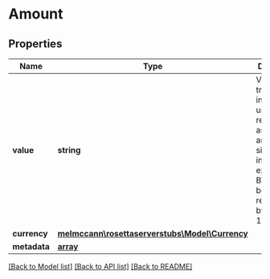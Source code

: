 # Amount

## Properties
Name | Type | Description | Notes
------------ | ------------- | ------------- | -------------
**value** | **string** | Value of the transaction in atomic units represented as an arbitrary-sized signed integer.  For example, 1 BTC would be represented by a value of 100000000. | 
**currency** | [**melmccann\rosettaserverstubs\Model\Currency**](Currency.md) |  | 
**metadata** | [**array**](.md) |  | [optional] 

[[Back to Model list]](../README.md#documentation-for-models) [[Back to API list]](../README.md#documentation-for-api-endpoints) [[Back to README]](../README.md)


